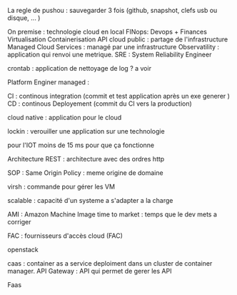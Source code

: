 La regle de pushou : sauvegarder 3 fois (github, snapshot, clefs usb ou disque, ... )

On premise : technologie cloud en local 
FINops: Devops + Finances
Virtualisation 
Containerisation 
API 
cloud public : partage de l'infrastructure
Managed Cloud Services : managé par une infrastructure
Observatility : application qui renvoi une metrique. 
SRE : System Reliability Engineer

crontab : application de nettoyage de log ? a voir 

Platform Enginer managed : 

CI : continous integration (commit et test application après un exe generer ) 
CD : continous Deployement (commit du CI vers la production)

cloud native : application pour le cloud 

lockin : verouiller une application sur une technologie

pour l'IOT moins de 15 ms pour que ça fonctionne


Architecture REST : architecture avec des ordres http

SOP : Same Origin Policy : meme origine de domaine

virsh : commande pour gérer les VM

scalable : capacité d'un systeme a s'adapter a la charge 

AMI : Amazon Machine Image
time to market : temps que le dev mets a corriger 

FAC : fournisseurs d'accès cloud (FAC)

openstack

caas : container as a service deploiment dans un cluster de container manager. 
API Gateway : API qui permet de gerer les API

Faas 

